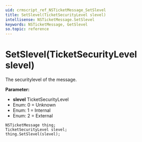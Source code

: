 ```yaml
---
uid: crmscript_ref_NSTicketMessage_SetSlevel
title: SetSlevel(TicketSecurityLevel slevel)
intellisense: NSTicketMessage.SetSlevel
keywords: NSTicketMessage, GetSlevel
so.topic: reference
---
```


# SetSlevel(TicketSecurityLevel slevel)

The securitylevel of the message.

**Parameter:** 
* **slevel** TicketSecurityLevel
* Enum: 0 = Unknown 
* Enum: 1 = Internal 
* Enum: 2 = External 

```crmscript
NSTicketMessage thing;
TicketSecurityLevel slevel;
thing.SetSlevel(slevel);
```

